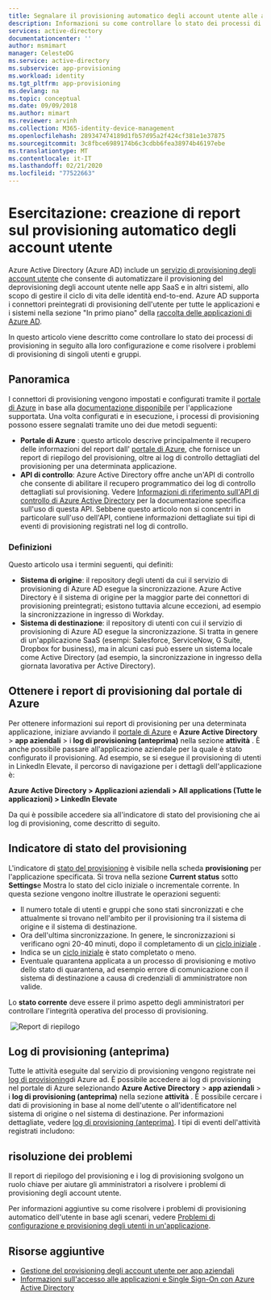 ```yaml
---
title: Segnalare il provisioning automatico degli account utente alle applicazioni SaaS
description: Informazioni su come controllare lo stato dei processi di provisioning automatico dell'account utente e risolvere i problemi di provisioning di singoli utenti.
services: active-directory
documentationcenter: ''
author: msmimart
manager: CelesteDG
ms.service: active-directory
ms.subservice: app-provisioning
ms.workload: identity
ms.tgt_pltfrm: app-provisioning
ms.devlang: na
ms.topic: conceptual
ms.date: 09/09/2018
ms.author: mimart
ms.reviewer: arvinh
ms.collection: M365-identity-device-management
ms.openlocfilehash: 289347474189d1fb57d95a2f424cf381e1e37875
ms.sourcegitcommit: 3c8fbce6989174b6c3cdbb6fea38974b46197ebe
ms.translationtype: MT
ms.contentlocale: it-IT
ms.lasthandoff: 02/21/2020
ms.locfileid: "77522663"
---
```

# <a name="tutorial-reporting-on-automatic-user-account-provisioning"></a>Esercitazione: creazione di report sul provisioning automatico degli account utente

Azure Active Directory (Azure AD) include un [servizio di provisioning degli account utente](user-provisioning.md) che consente di automatizzare il provisioning del deprovisioning degli account utente nelle app SaaS e in altri sistemi, allo scopo di gestire il ciclo di vita delle identità end-to-end. Azure AD supporta i connettori preintegrati di provisioning dell'utente per tutte le applicazioni e i sistemi nella sezione "In primo piano" della [raccolta delle applicazioni di Azure AD](https://azuremarketplace.microsoft.com/marketplace/apps/category/azure-active-directory-apps?page=1&subcategories=featured).

In questo articolo viene descritto come controllare lo stato dei processi di provisioning in seguito alla loro configurazione e come risolvere i problemi di provisioning di singoli utenti e gruppi.

## <a name="overview"></a>Panoramica

I connettori di provisioning vengono impostati e configurati tramite il [portale di Azure](https://portal.azure.com) in base alla [documentazione disponibile](../saas-apps/tutorial-list.md) per l'applicazione supportata. Una volta configurati e in esecuzione, i processi di provisioning possono essere segnalati tramite uno dei due metodi seguenti:

* **Portale di Azure** : questo articolo descrive principalmente il recupero delle informazioni del report dall' [portale di Azure](https://portal.azure.com), che fornisce un report di riepilogo del provisioning, oltre ai log di controllo dettagliati del provisioning per una determinata applicazione.
* **API di controllo**: Azure Active Directory offre anche un'API di controllo che consente di abilitare il recupero programmatico dei log di controllo dettagliati sul provisioning. Vedere [Informazioni di riferimento sull'API di controllo di Azure Active Directory](https://developer.microsoft.com/graph/docs/api-reference/beta/resources/directoryaudit) per la documentazione specifica sull'uso di questa API. Sebbene questo articolo non si concentri in particolare sull'uso dell'API, contiene informazioni dettagliate sui tipi di eventi di provisioning registrati nel log di controllo.

### <a name="definitions"></a>Definizioni

Questo articolo usa i termini seguenti, qui definiti:

* **Sistema di origine**: il repository degli utenti da cui il servizio di provisioning di Azure AD esegue la sincronizzazione. Azure Active Directory è il sistema di origine per la maggior parte dei connettori di provisioning preintegrati; esistono tuttavia alcune eccezioni, ad esempio la sincronizzazione in ingresso di Workday.
* **Sistema di destinazione**: il repository di utenti con cui il servizio di provisioning di Azure AD esegue la sincronizzazione. Si tratta in genere di un'applicazione SaaS (esempi: Salesforce, ServiceNow, G Suite, Dropbox for business), ma in alcuni casi può essere un sistema locale come Active Directory (ad esempio, la sincronizzazione in ingresso della giornata lavorativa per Active Directory).

## <a name="getting-provisioning-reports-from-the-azure-portal"></a>Ottenere i report di provisioning dal portale di Azure

Per ottenere informazioni sui report di provisioning per una determinata applicazione, iniziare avviando il [portale di Azure](https://portal.azure.com) e **Azure Active Directory** &gt; **app aziendali** &gt; i **log di provisioning (anteprima)** nella sezione **attività** . È anche possibile passare all'applicazione aziendale per la quale è stato configurato il provisioning. Ad esempio, se si esegue il provisioning di utenti in LinkedIn Elevate, il percorso di navigazione per i dettagli dell'applicazione è:

**Azure Active Directory &gt; Applicazioni aziendali &gt; All applications (Tutte le applicazioni) &gt; LinkedIn Elevate**

Da qui è possibile accedere sia all'indicatore di stato del provisioning che ai log di provisioning, come descritto di seguito.

## <a name="provisioning-progress-bar"></a>Indicatore di stato del provisioning

L'indicatore di [stato del provisioning](application-provisioning-when-will-provisioning-finish-specific-user.md#view-the-provisioning-progress-bar) è visibile nella scheda **provisioning** per l'applicazione specificata. Si trova nella sezione **Current status** sotto **Settings**e Mostra lo stato del ciclo iniziale o incrementale corrente. In questa sezione vengono inoltre illustrate le operazioni seguenti:

* Il numero totale di utenti e gruppi che sono stati sincronizzati e che attualmente si trovano nell'ambito per il provisioning tra il sistema di origine e il sistema di destinazione.
* Ora dell'ultima sincronizzazione. In genere, le sincronizzazioni si verificano ogni 20-40 minuti, dopo il completamento di un [ciclo iniziale](../app-provisioning/how-provisioning-works.md#provisioning-cycles-initial-and-incremental) .
* Indica se un [ciclo iniziale](../app-provisioning/how-provisioning-works.md#provisioning-cycles-initial-and-incremental) è stato completato o meno.
* Eventuale quarantena applicata a un processo di provisioning e motivo dello stato di quarantena, ad esempio errore di comunicazione con il sistema di destinazione a causa di credenziali di amministratore non valide.

Lo **stato corrente** deve essere il primo aspetto degli amministratori per controllare l'integrità operativa del processo di provisioning.

 ![Report di riepilogo](./media/check-status-user-account-provisioning/provisioning-progress-bar-section.png)

## <a name="provisioning-logs-preview"></a>Log di provisioning (anteprima)

Tutte le attività eseguite dal servizio di provisioning vengono registrate nei [log di provisioning](../reports-monitoring/concept-provisioning-logs.md?context=azure/active-directory/manage-apps/context/manage-apps-context)di Azure ad. È possibile accedere ai log di provisioning nel portale di Azure selezionando **Azure Active Directory** &gt; **app aziendali** &gt; i **log di provisioning (anteprima)** nella sezione **attività** . È possibile cercare i dati di provisioning in base al nome dell'utente o all'identificatore nel sistema di origine o nel sistema di destinazione. Per informazioni dettagliate, vedere [log di provisioning (anteprima)](../reports-monitoring/concept-provisioning-logs.md?context=azure/active-directory/manage-apps/context/manage-apps-context). I tipi di eventi dell'attività registrati includono:

## <a name="troubleshooting"></a>risoluzione dei problemi

Il report di riepilogo del provisioning e i log di provisioning svolgono un ruolo chiave per aiutare gli amministratori a risolvere i problemi di provisioning degli account utente.

Per informazioni aggiuntive su come risolvere i problemi di provisioning automatico dell'utente in base agli scenari, vedere [Problemi di configurazione e provisioning degli utenti in un'applicazione](../app-provisioning/application-provisioning-config-problem.md).

## <a name="additional-resources"></a>Risorse aggiuntive

* [Gestione del provisioning degli account utente per app aziendali](configure-automatic-user-provisioning-portal.md)
* [Informazioni sull'accesso alle applicazioni e Single Sign-On con Azure Active Directory](../manage-apps/what-is-single-sign-on.md)
